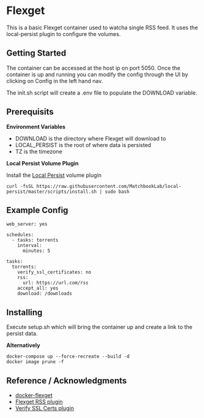 # Flexget
This is a basic Flexget container used to watcha single RSS feed.  It uses the local-persist plugin to configure the volumes.

## Getting Started
The container can be accessed at the host ip on port 5050. Once the container is up and running you can modify the config through the UI by clicking on Config in the left hand nav.

The init.sh script will create a .env file to populate the DOWNLOAD variable.

## Prerequisits
**Environment Variables**
- DOWNLOAD is the directory where Flexget will download to
- LOCAL_PERSIST is the root of where data is persisted
- TZ is the timezone

**Local Persist Volume Plugin**

Install the [Local Persist](https://github.com/MatchbookLab/local-persist) volume plugin

```
curl -fsSL https://raw.githubusercontent.com/MatchbookLab/local-persist/master/scripts/install.sh | sudo bash
```

## Example Config
```
web_server: yes

schedules: 
  - tasks: torrents
    interval:
      minutes: 5

tasks:
  torrents:
    verify_ssl_certificates: no
    rss: 
      url: https://url.com/rss
    accept_all: yes
    download: /downloads
```

## Installing
Execute setup.sh which will bring the container up and create a link to the persist data.

**Alternatively**

```
docker-compose up --force-recreate --build -d
docker image prune -f
```

## Reference / Acknowledgments
- [docker-flexget](https://github.com/benni3005/docker-flexget)
- [Flexget RSS plugin](https://flexget.com/Plugins/rss)
- [Verify SSL Certs plugin](https://flexget.com/Plugins/verify_ssl_certificates)